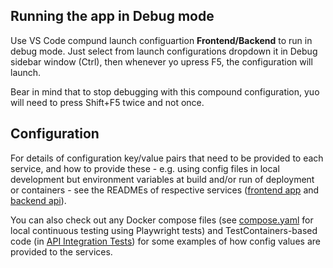 ## Running the app in Debug mode

Use VS Code compund launch configuartion **Frontend/Backend** to run in debug mode. Just select from launch configurations dropdown it in Debug sidebar window (Ctrl), then whenever yo upress F5, the configuration will launch.

Bear in mind that to stop debugging with this compound configuration, yuo will need to press Shift+F5 twice and not once.

## Configuration

For details of configuration key/value pairs that need to be provided to each service, and how to provide these - e.g. using config files in local development but environment variables at build and/or run of deployment or containers - see the READMEs of respective services ([frontend app](./flowmazonfrontend/README.md) and [backend api](./flowmazonbackend/flowmazonapi/README.md)).

You can also check out any Docker compose files (see [compose.yaml](./compose.yaml) for local continuous testing using Playwright tests) and TestContainers-based code (in [API Integration Tests](./flowmazonbackend/flowmazonapi.IntegrationTests/)) for some examples of how config values are provided to the services.
